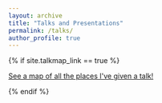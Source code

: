 ```yaml
---
layout: archive
title: "Talks and Presentations"
permalink: /talks/
author_profile: true
---
```


{% if site.talkmap_link == true %}

<p style="text-decoration:underline;">
<a href="/talkmap.html">See a map of all the places I've given a talk!
</a></p>

{% endif %}

